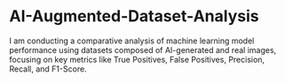 # AI-Augmented-Dataset-Analysis
I am conducting a comparative analysis of machine learning model performance using datasets composed of AI-generated and real images, focusing on key metrics like True Positives, False Positives, Precision, Recall, and F1-Score.
